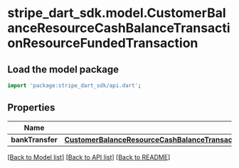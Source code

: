 # stripe_dart_sdk.model.CustomerBalanceResourceCashBalanceTransactionResourceFundedTransaction

## Load the model package
```dart
import 'package:stripe_dart_sdk/api.dart';
```

## Properties
Name | Type | Description | Notes
------------ | ------------- | ------------- | -------------
**bankTransfer** | [**CustomerBalanceResourceCashBalanceTransactionResourceFundedTransactionResourceBankTransfer**](CustomerBalanceResourceCashBalanceTransactionResourceFundedTransactionResourceBankTransfer.md) |  | 

[[Back to Model list]](../README.md#documentation-for-models) [[Back to API list]](../README.md#documentation-for-api-endpoints) [[Back to README]](../README.md)


